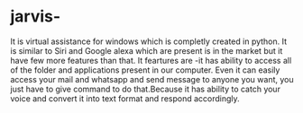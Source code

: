 # jarvis-
It is virtual assistance for windows which is completly created in python. It is similar to Siri and Google alexa which are present is in the market but it have few more features than that. It feartures are -it has ability to access all of the folder and applications present in our computer. Even it can easily access your mail and whatsapp and send message to anyone you want, you just have to give command to do that.Because it has ability to catch your voice and convert it into text format and respond accordingly.
